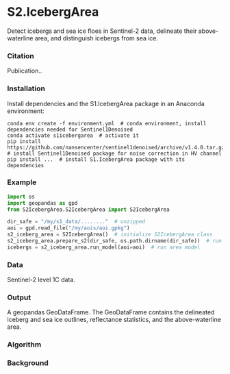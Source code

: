 # S2.IcebergArea
Detect icebergs and sea ice floes in Sentinel-2 data, delineate their above-waterline area, and distinguish icebergs from sea ice.

### Citation
Publication..

### Installation
Install dependencies and the S1.IcebergArea package in an Anaconda environment:

```shell
conda env create -f environment.yml  # conda environment, install dependencies needed for Sentinel1Denoised
conda activate s1icebergarea  # activate it
pip install https://github.com/nansencenter/sentinel1denoised/archive/v1.4.0.tar.gz  # install Sentinel1Denoised package for noise correction in HV channel
pip install ...  # install S1.IcebergArea package with its dependencies
```
### Example
```python
import os
import geopandas as gpd
from S2IcebergArea.S2IcebergArea import S2IcebergArea

dir_safe = "/my/s1_data/........"  # unzipped
aoi = gpd.read_file("/my/aois/aoi.gpkg")
s2_iceberg_area = S2IcebergArea()  # initialize S2IcebergArea class
s2_iceberg_area.prepare_s2(dir_safe, os.path.dirname(dir_safe))  # run calibration, noise removal
icebergs = s2_iceberg_area.run_model(aoi=aoi)  # run area model
```
### Data
Sentinel-2 level 1C data.

### Output
A geopandas GeoDataFrame. The GeoDataFrame contains the delineated iceberg and sea ice outlines, reflectance statistics, and the above-waterline area.

### Algorithm

### Background
